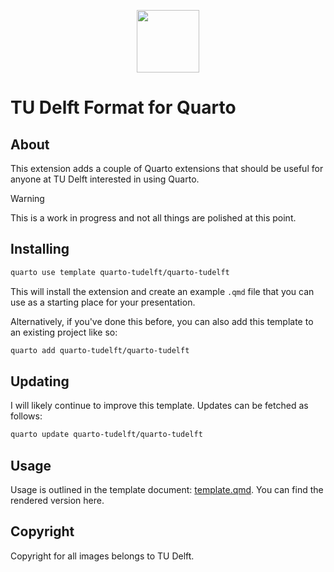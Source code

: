 <p align="center">
  <img height="100" src="_extensions/tudelft/www/TUDelft_logo_rgb.png">
</p>

# TU Delft Format for Quarto

## About

This extension adds a couple of Quarto extensions that should be useful for anyone at TU Delft interested in using Quarto. 

> [!WARNING]
> This is a work in progress and not all things are polished at this point.


## Installing

```zsh
quarto use template quarto-tudelft/quarto-tudelft
```

This will install the extension and create an example `.qmd` file that you can use as a starting place for your presentation.

Alternatively, if you've done this before, you can also add this template to an existing project like so:

```zsh
quarto add quarto-tudelft/quarto-tudelft
```

## Updating

I will likely continue to improve this template. Updates can be fetched as follows:

```zsh
quarto update quarto-tudelft/quarto-tudelft
```

## Usage

Usage is outlined in the template document: [template.qmd](template.qmd). You can find the rendered version here.

## Copyright

Copyright for all images belongs to TU Delft. 

